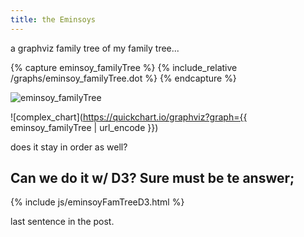 ```yaml
---
title: the Eminsoys
---
```

a graphviz family tree of my family tree...

{% capture eminsoy_familyTree %}
{% include_relative /graphs/eminsoy_familyTree.dot %}
{% endcapture %}

<img id="eminsoy_familyTree" alt="eminsoy_familyTree" src="https://quickchart.io/graphviz?graph={{ eminsoy_familyTree | url_encode }}">

![complex_chart](https://quickchart.io/graphviz?graph={{ eminsoy_familyTree | url_encode }})

<div id="eminsoy_familyTreeDiv" style="text-align: center;"></div>

<!--this method uses the d3-graphviz library
-->
<script type="text/javascript">
d3.select("#eminsoy_familyTreeDiv").graphviz().renderDot('{{- eminsoy_familyTree | remove:" " | strip_newlines -}}');
</script>

does it stay in order as well?

## Can we do it w/ D3? Sure must be te answer;

{% include js/eminsoyFamTreeD3.html %}

last sentence in the post.

